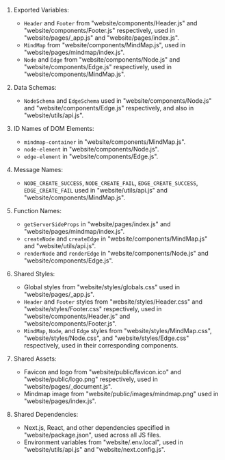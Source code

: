 1. Exported Variables: 
   - `Header` and `Footer` from "website/components/Header.js" and "website/components/Footer.js" respectively, used in "website/pages/_app.js" and "website/pages/index.js".
   - `MindMap` from "website/components/MindMap.js", used in "website/pages/mindmap/index.js".
   - `Node` and `Edge` from "website/components/Node.js" and "website/components/Edge.js" respectively, used in "website/components/MindMap.js".

2. Data Schemas: 
   - `NodeSchema` and `EdgeSchema` used in "website/components/Node.js" and "website/components/Edge.js" respectively, and also in "website/utils/api.js".

3. ID Names of DOM Elements: 
   - `mindmap-container` in "website/components/MindMap.js".
   - `node-element` in "website/components/Node.js".
   - `edge-element` in "website/components/Edge.js".

4. Message Names: 
   - `NODE_CREATE_SUCCESS`, `NODE_CREATE_FAIL`, `EDGE_CREATE_SUCCESS`, `EDGE_CREATE_FAIL` used in "website/utils/api.js" and "website/components/MindMap.js".

5. Function Names: 
   - `getServerSideProps` in "website/pages/index.js" and "website/pages/mindmap/index.js".
   - `createNode` and `createEdge` in "website/components/MindMap.js" and "website/utils/api.js".
   - `renderNode` and `renderEdge` in "website/components/Node.js" and "website/components/Edge.js".

6. Shared Styles: 
   - Global styles from "website/styles/globals.css" used in "website/pages/_app.js".
   - `Header` and `Footer` styles from "website/styles/Header.css" and "website/styles/Footer.css" respectively, used in "website/components/Header.js" and "website/components/Footer.js".
   - `MindMap`, `Node`, and `Edge` styles from "website/styles/MindMap.css", "website/styles/Node.css", and "website/styles/Edge.css" respectively, used in their corresponding components.

7. Shared Assets: 
   - Favicon and logo from "website/public/favicon.ico" and "website/public/logo.png" respectively, used in "website/pages/_document.js".
   - Mindmap image from "website/public/images/mindmap.png" used in "website/pages/index.js".

8. Shared Dependencies: 
   - Next.js, React, and other dependencies specified in "website/package.json", used across all JS files.
   - Environment variables from "website/.env.local", used in "website/utils/api.js" and "website/next.config.js".